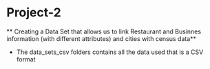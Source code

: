 # Project-2

**  Creating a Data Set that allows us to link Restaurant and Businnes information (with different attributes) and cities with census data**

- The data_sets_csv folders contains all the data used that is a CSV format